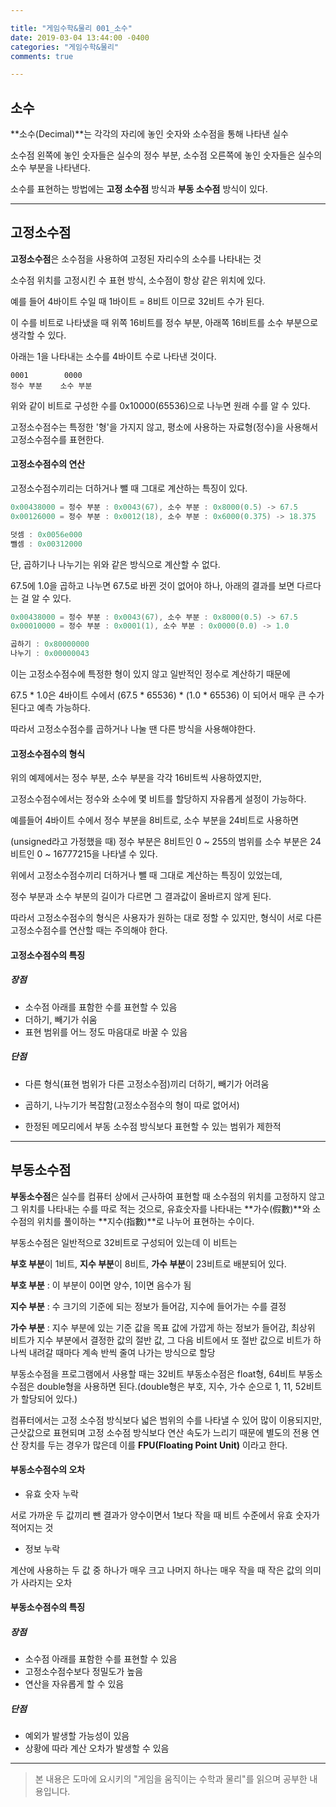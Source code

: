 ```yaml
---

title: "게임수학&물리 001_소수"
date: 2019-03-04 13:44:00 -0400
categories: "게임수학&물리"
comments: true

---
```


## 소수

**소수(Decimal)**는 각각의 자리에 놓인 숫자와 소수점을 통해 나타낸 실수

소수점 왼쪽에 놓인 숫자들은 실수의 정수 부분, 소수점 오른쪽에 놓인 숫자들은 실수의 소수 부분을 나타낸다.

소수를 표현하는 방법에는 **고정 소수점** 방식과 **부동 소수점** 방식이 있다.

------



## 고정소수점

**고정소수점**은 소수점을 사용하여 고정된 자리수의 소수를 나타내는 것

소수점 위치를 고정시킨 수 표현 방식, 소수점이 항상 같은 위치에 있다.



예를 들어 4바이트 수일 때 1바이트 = 8비트 이므로 32비트 수가 된다.

이 수를 비트로 나타냈을 때 위쪽 16비트를 정수 부분, 아래쪽 16비트를 소수 부분으로 생각할 수 있다.

아래는 1을 나타내는 소수를 4바이트 수로 나타낸 것이다.

```
0001		0000
정수 부분	 소수 부분
```

위와 같이 비트로 구성한 수를 0x10000(65536)으로 나누면 원래 수를 알 수 있다.

고정소수점수는 특정한 '형'을 가지지 않고, 평소에 사용하는 자료형(정수)을 사용해서 고정소수점수를 표현한다.





#### 고정소수점수의 연산

고정소수점수끼리는 더하거나 뺄 때 그대로 계산하는 특징이 있다.

```c
0x00438000 = 정수 부분 : 0x0043(67), 소수 부분 : 0x8000(0.5) -> 67.5
0x00126000 = 정수 부분 : 0x0012(18), 소수 부분 : 0x6000(0.375) -> 18.375

덧셈 : 0x0056e000
뺄셈 : 0x00312000
```

단, 곱하기나 나누기는 위와 같은 방식으로 계산할 수 없다.

67.5에 1.0을 곱하고 나누면 67.5로 바뀐 것이 없어야 하나, 아래의 결과를 보면 다르다는 걸 알 수 있다.

```c
0x00438000 = 정수 부분 : 0x0043(67), 소수 부분 : 0x8000(0.5) -> 67.5
0x00010000 = 정수 부분 : 0x0001(1), 소수 부분 : 0x0000(0.0) -> 1.0

곱하기 : 0x80000000
나누기 : 0x00000043
```

이는 고정소수점수에 특정한 형이 있지 않고 일반적인 정수로 계산하기 때문에

67.5 * 1.0은 4바이트 수에서 (67.5 * 65536) * (1.0 * 65536) 이 되어서 매우 큰 수가 된다고 예측 가능하다.

따라서 고정소수점수를 곱하거나 나눌 땐 다른 방식을 사용해야한다.





#### 고정소수점수의 형식

위의 예제에서는 정수 부분, 소수 부분을 각각 16비트씩 사용하였지만,

고정소수점수에서는 정수와 소수에 몇 비트를 할당하지 자유롭게 설정이 가능하다.

예를들어 4바이트 수에서 정수 부분을 8비트로, 소수 부분을 24비트로 사용하면 

(unsigned라고 가정했을 때) 정수 부분은 8비트인 0 ~ 255의 범위를 소수 부분은 24비트인  0 ~ 16777215을 나타낼 수 있다.



위에서 고정소수점수끼리 더하거나 뺄 때 그대로 계산하는 특징이 있었는데,

정수 부분과 소수 부분의 길이가 다르면 그 결과값이 올바르지 않게 된다.

따라서 고정소수점수의 형식은 사용자가 원하는 대로 정할 수 있지만, 형식이 서로 다른 고정소수점수를 연산할 때는 주의해야 한다.





#### 고정소수점수의 특징

##### 장점

- 소수점 아래를 표함한 수를 표현할 수 있음
- 더하기, 빼기가 쉬움
- 표현 범위를 어느 정도 마음대로 바꿀 수 있음

##### 단점

- 다른 형식(표현 범위가 다른 고정소수점)끼리 더하기, 빼기가 어려움

- 곱하기, 나누기가 복잡함(고정소수점수의 형이 따로 없어서)

- 한정된 메모리에서 부동 소수점 방식보다 표현할 수 있는 범위가 제한적

------



## 부동소수점

**부동소수점**은 실수를 컴퓨터 상에서 근사하여 표현할 때 소수점의 위치를 고정하지 않고 그 위치를 나타내는 수를 따로 적는 것으로, 유효숫자를 나타내는 **가수(假數)**와 소수점의 위치를 풀이하는 **지수(指數)**로 나누어 표현하는 수이다.



부동소수점은 일반적으로 32비트로 구성되어 있는데 이 비트는

**부호 부분**이 1비트, **지수 부분**이 8비트, **가수 부분**이 23비트로 배분되어 있다.



**부호 부분** : 이 부분이 0이면 양수, 1이면 음수가 됨

**지수 부분** : 수 크기의 기준에 되는 정보가 들어감, 지수에 들어가는 수를 결정

**가수 부분** : 지수 부분에 있는 기준 값을 목표 값에 가깝게 하는 정보가 들어감, 최상위 비트가 지수 부분에서 결정한 값의 절반 값, 그 다음 비트에서 또 절반 값으로 비트가 하나씩 내려갈 때마다 계속 반씩 줄여 나가는 방식으로 할당



부동소수점을 프로그램에서 사용할 때는 32비트 부동소수점은 float형, 64비트 부동소수점은 double형을 사용하면 된다.(double형은 부호, 지수, 가수 순으로 1, 11, 52비트가 할당되어 있다.)



컴퓨터에서는 고정 소수점 방식보다 넓은 범위의 수를 나타낼 수 있어 많이 이용되지만, 근삿값으로 표현되며 고정 소수점 방식보다 연산 속도가 느리기 때문에 별도의 전용 연산 장치를 두는 경우가 많은데 이를 **FPU(Floating Point Unit)** 이라고 한다.



#### 부동소수점수의 오차

-  유효 숫자 누락

서로 가까운 두 값끼리 뺀 결과가 양수이면서 1보다 작을 때 비트 수준에서 유효 숫자가 적어지는 것

-  정보 누락

계산에 사용하는 두 값 중 하나가 매우 크고 나머지 하나는 매우 작을 때 작은 값의 의미가 사라지는 오차



#### 부동소수점수의 특징

##### 장점

- 소수점 아래를 표함한 수를 표현할 수 있음
- 고정소수점수보다 정밀도가 높음
- 연산을 자유롭게 할 수 있음

##### 단점

- 예외가 발생할 가능성이 있음
- 상황에 따라 계산 오차가 발생할 수 있음



------

> 본 내용은 도마에 요시키의 "게임을 움직이는 수학과 물리"를 읽으며 공부한 내용입니다.


